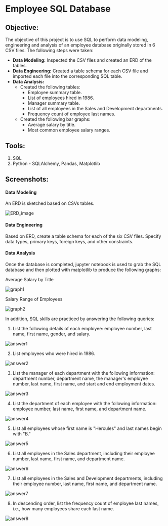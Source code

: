 # Employee SQL Database

## **Objective:**
The objective of this project is to use SQL to perform data modeling, engineering and analysis of an employee database originally stored in 6 CSV files. The following steps were taken:

* **Data Modeling:** Inspected the CSV files and created an ERD of the tables.
* **Data Engineering:** Created a table schema for each CSV file and imported each file into the corresponding SQL table.
* **Data Analysis:** 
  - Created the following tables: 
    - Employee summary table.
    - List of employees hired in 1986.
    - Manager summary table.
    - List of all employees in the Sales and Development departments.
    - Frequency count of employee last names.
  - Created the following bar graphs:
    - Average salary by title.
    - Most common employee salary ranges.

## **Tools:**
1. SQL
2. Python - SQLAlchemy, Pandas, Matplotlib

## **Screenshots:**

#### Data Modeling

An ERD is sketched based on CSVs tables.

![ERD_image](ERD_image.png)

#### Data Engineering

Based on ERD, create a table schema for each of the six CSV files. Specify data types, primary keys, foreign keys, and other constraints.

#### Data Analysis

Once the database is completed, jupyter notebook is used to grab the SQL database and then plotted with matplotlib to produce the following graphs:

Average Salary by Title

![graph1](average_salary.png)

Salary Range of Employees

![graph2](salary_range.png)

In addition, SQL skills are practiced by answering the following queries:

1. List the following details of each employee: employee number, last name, first name, gender, and salary.

![answer1](query_images/answer1.png)

2. List employees who were hired in 1986.

![answer2](query_images/answer2.png)

3. List the manager of each department with the following information: department number, department name, the manager's employee number, last name, first name, and start and end employment dates.

![answer3](query_images/answer3.png)

4. List the department of each employee with the following information: employee number, last name, first name, and department name.

![answer4](query_images/answer4.png)

5. List all employees whose first name is "Hercules" and last names begin with "B."

![answer5](query_images/answer5.png)

6. List all employees in the Sales department, including their employee number, last name, first name, and department name.

![answer6](query_images/answer6.png)

7. List all employees in the Sales and Development departments, including their employee number, last name, first name, and department name.

![answer7](query_images/answer7.png)

8. In descending order, list the frequency count of employee last names, i.e., how many employees share each last name.

![answer8](query_images/answer8.png)